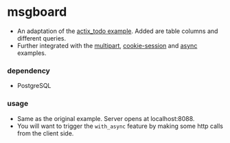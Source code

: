 # msgboard

* An adaptation of the [actix_todo example](https://github.com/actix/examples/tree/master/actix_todo). Added are table columns and different queries. 
* Further integrated with the [multipart](https://github.com/actix/examples/tree/master/multipart), [cookie-session](https://github.com/actix/examples/tree/master/cookie-session) and [async](https://github.com/actix/examples/tree/master/async_ex1) examples.

### dependency

* PostgreSQL

### usage

* Same as the original example. Server opens at localhost:8088.
* You will want to trigger the `with_async` feature by making some http calls from the client side. 